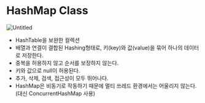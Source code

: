 # HashMap Class

![Untitled](/images/HashMap%20Class/Untitled.png)

- HashTable을 보완한 컬렉션
- 배열과 연결이 결합된 Hashing형태로, 키(key)와 값(value)을 묶어 하나의 데이터로 저장한다.
- 중복을 허용하지 않고 순서를 보장하지 않는다.
- 키와 값으로 null이 허용된다.
- 추가, 삭제, 검색, 접근성이 모두 뛰어나다.
- HashMap은 비동기로 작동하기 때문에 멀티 쓰레드 환경에서는 어울리지 않는다. (대신 ConcurrentHashMap 사용)